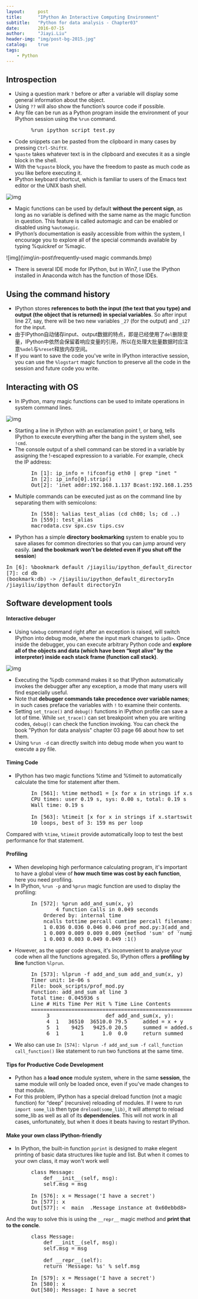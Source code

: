 ```yaml
---
layout:     post
title:      "IPython An Interactive Computing Environment"
subtitle:   "Python for data analysis - Chapter03"
date:       2016-07-15
author:     "Jiayi.Liu"
header-img: "img/post-bg-2015.jpg"
catalog: 	true
tags:
    - Python
---
```


## Introspection

*	Using a question mark `?` before or after a variable will display some general information about the object.
*	Using `??` will also show the function’s source code if possible.
*	Any file can be run as a Python program inside the environment of your IPython session
using the `%run` command.
<pre>
		%run ipython_script_test.py
</pre>
*	Code snippets can be pasted from the clipboard in many cases by pressing `Ctrl-ShiftV`. 
*	`%paste` takes whatever text is in the clipboard and executes it as a single block
in the shell.
*	With the `%cpaste` block, you have the freedom to paste as much code as you like before
executing it.
*	IPython keyboard shortcut, which is familiar to users of the Emacs text editor or the UNIX bash shell.

![img](\img\in-post\ipython-keyboard-shortcut.bmp)

*	Magic functions can be used by default **without the percent sign**, as long as no variable is defined with the same name as the magic function in question. This feature is called automagic and can be enabled or disabled using `%automagic`.
*	IPython’s documentation is easily accessible from within the system, I encourage you to explore all of the special commands available by typing %quickref or %magic. 

![img](\img\in-post\frequently-used magic commands.bmp)

*	There is several IDE mode for IPython, but in Win7, I use the IPython installed in Anaconda witch has the function of those IDEs.

## Using the command history

*	IPython stores **references to both the input (the text that you type) and output (the object that is returned) in special variables**. So after input line 27, say, there will be two new variables `_27` (for the output) and `_i27` for the input.
*	由于IPython自动储存input、output数据的特点，即是已经使用了`del`删除变量，IPython中依然会保留着响应变量的引用，所以在处理大批量数据时应注意`%xdel`与`%reset`释放内存空间。
*	If you want to save the code you've write in IPython interactive session, you can use the `%logstart` magic function to preserve all the code in the session and future code you write.

## Interacting with OS

*	In IPython, many magic functions can be used to imitate operations in system command lines.

![img](\img\in-post\ipython-OS.png)

*	Starting a line in IPython with an exclamation point !, or bang, tells IPython to execute everything after the bang in the system shell, see `!cmd`.
*	The console output of a shell command can be stored in a variable by assigning the !-escaped expression to a variable. For example, check the IP address:

<pre>
		In [1]: ip_info = !ifconfig eth0 | grep "inet "
		In [2]: ip_info[0].strip()
		Out[2]: 'inet addr:192.168.1.137 Bcast:192.168.1.255 Mask:255.255.255.0'
</pre>

*	Multiple commands can be executed just as on the command line by separating them with semicolons:

<pre>
		In [558]: %alias test_alias (cd ch08; ls; cd ..)
		In [559]: test_alias
		macrodata.csv spx.csv tips.csv
</pre>

*	IPython has a simple **directory bookmarking** system to enable you to save aliases for common directories so that you can jump around very easily. (**and the bookmark won't be deleted even if you shut off the session**)

<pre>
In [6]: %bookmark default /jiayiliu/ipython_default_directoryIn 
[7]: cd db
(bookmark:db) -> /jiayiliu/ipython_default_directoryIn 
/jiayiliu/ipython_default_directoryIn 
</pre>

## Software development tools

#### Interactive debuger

*	Using `%debug` command right after an exception is raised, will switch IPython into debug mode, where the input mark changes to `ipdb>`. Once inside the debugger, you can execute arbitrary Python code and **explore all of the objects and data (which have been “kept alive” by the interpreter) inside each stack frame (function call stack)**.

![img](\img\in-post\ipython-debug.png)

*	Executing the %pdb command makes it so that IPython automatically invokes the debugger after any exception, a mode that many users will find especially useful.
*	Note that **debugger commands take precedence over variable names**; in such cases preface the variables with `!` to examine their contents.
*	Setting `set_trace()` and `debug()` functions in IPython profile can save a lot of time. While `set_trace()` can set breakpoint when you are writing codes, `debug()` can check the function invoking. You can check the book "Python for data analysis" chapter 03 page 66 about how to set them.
*	Using `%run -d` can directly switch into debug mode when you want to execute a py file.

#### Timing Code

*	IPython has two magic functions %time and %timeit to automatically calculate the time for statement after them.
<pre>
		In [561]: %time method1 = [x for x in strings if x.startswith('foo')]
		CPU times: user 0.19 s, sys: 0.00 s, total: 0.19 s
		Wall time: 0.19 s

		In [563]: %timeit [x for x in strings if x.startswith('foo')]
		10 loops, best of 3: 159 ms per loop
</pre>

Compared with `%time`, `%timeit` provide automatically loop to test the best performance for that statement.

#### Profiling

*	When developing high performance calculating program, it's important to have a global view of **how much time was cost by each function**, here you need profiling.
*	In IPython, `%run -p` and `%prun` magic function are used to display the profiling:

<pre>
		In [572]: %prun add_and_sum(x, y)
				4 function calls in 0.049 seconds
			Ordered by: internal time
			ncalls tottime percall cumtime percall filename:lineno(function)
			1 0.036 0.036 0.046 0.046 prof_mod.py:3(add_and_sum)
			1 0.009 0.009 0.009 0.009 {method 'sum' of 'numpy.ndarray' objects}
			1 0.003 0.003 0.049 0.049 <string>:1(<module>)
</pre>


*	However, as the upper code shows, it's inconvenient to analyse your code when all the functions agregated. So, IPython offers a **profiling by line** function `%lprun`.

<pre>
		In [573]: %lprun -f add_and_sum add_and_sum(x, y)
		Timer unit: 1e-06 s
		File: book_scripts/prof_mod.py
		Function: add_and_sum at line 3
		Total time: 0.045936 s
		Line # Hits Time Per Hit % Time Line Contents
		==============================================================
		     3 			    	def add_and_sum(x, y):
		     4  1   36510  36510.0 79.5     added = x + y
		     5  1    9425   9425.0 20.5     summed = added.sum(axis=1)
		     6  1       1      1.0  0.0     return summed
</pre>

*	We also can use `In [574]: %lprun -f add_and_sum -f call_function call_function()` like statement to run two functions at the same time.

#### Tips for Productive Code Development

*	Python has a **load once** module system, where in the same **session**, the same module will only be loaded once, even if you've made changes to that module.
*	For this problem, IPython has a special dreload function (not a magic function) for “deep” (recursive) reloading of modules. If I were to run `import some_lib` then type `dreload(some_lib)`, it will attempt to reload some_lib as well as all of its **dependencies**. This will not work in all cases, unfortunately, but when it does it beats having to restart IPython.

#### Make your own class IPython-friendly

*	In IPython, the built-in function `pprint` is designed to make elegent printing of basic data structures like tuple and list. But when it comes to your own class, it may won't work well 

<pre>
		class Message:
			def __init__(self, msg):
			self.msg = msg

		In [576]: x = Message('I have a secret')
		In [577]: x
		Out[577]: <__main__.Message instance at 0x60ebbd8>
</pre>

And the way to solve this is using the `__repr__` magic method and **print that to the concle**.

<pre>
		class Message:
			def __init__(self, msg):
			self.msg = msg

			def __repr__(self):
			return 'Message: %s' % self.msg

		In [579]: x = Message('I have a secret')
		In [580]: x
		Out[580]: Message: I have a secret
</pre>
